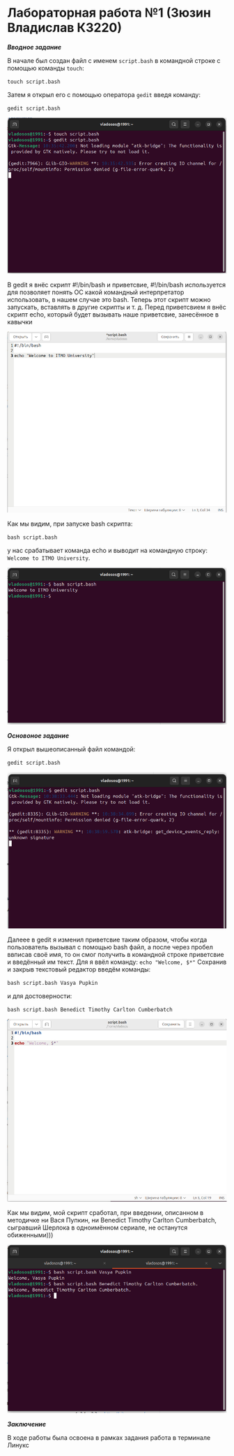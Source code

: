 # Лабораторная работа №1 (Зюзин Владислав К3220)

***Вводное задание***

В начале был создан файл с именем `script.bash` в командной строке с помощью команды `touch`: 
```
touch script.bash
```
Затем я открыл его с помощью оператора `gedit` введя команду: 
```
gedit script.bash
```
![0st prtsc](picture0.png)

В gedit я внёс скрипт #!/bin/bash и приветсвие, #!/bin/bash используется для позволяет понять ОС какой командный интерпретатор использовать, в нашем случае это bash. 
Теперь этот скрипт можно запускать, вставлять в другие скрипты и т. д. Перед приветсвием я внёс скрипт echo, который будет вызывать наше приветсвие, занесённое в кавычки

![1st prtsc](picture1.png)

Как мы видим, при запуске bash скрипта:
```
bash script.bash
```
у нас срабатывает команда echo и выводит на командную строку: `Welcome to ITMO University`.

![2st prtsc](picture3.png)

***Основоное задание***

Я открыл вышеописанный файл командой:
```
gedit script.bash
```
![3st prtsc](picture4.png)

Далеее в gedit я изменил приветсвие таким образом, чтобы когда пользователь вызывал с помощью bash файл, а после через пробел ввписав своё имя, 
то он смог получить в командной строке приветсвие и введённый им текст. Для я ввёл команду: `echo "Welcome, $*"`
Сохранив и закрыв текстовый редактор введём команды:
```
bash script.bash Vasya Pupkin
```
и для достоверности:
```
bash script.bash Benedict Timothy Carlton Cumberbatch
```
![4st prtsc](picture5.png)

Как мы видим, мой скрипт сработал, при введении, описанном в методичке ни Вася Пупкин, ни Benedict Timothy Carlton Cumberbatch, сыгравший Шерлока в одноимённом сериале, не останутся обиженными)))

![5st prtsc](picture6.png)

***Заключение***

В ходе работы была освоена в рамках задания работа в терминале Линукс
